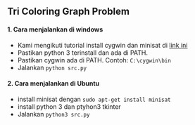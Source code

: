 ## Tri Coloring Graph Problem
#### 1. Cara menjalankan di windows

- Kami mengikuti tutorial install cygwin dan minisat di [link ini](https://web.cecs.pdx.edu/~hook/logicw11/Assignments/MinisatOnWindows.html)
- Pastikan python 3 terinstall dan ada di PATH.
- Pastikan cygwin ada di PATH. Contoh: `C:\cygwin\bin`
- Jalankan `python src.py`

#### 2. Cara menjalankan di Ubuntu

- install minisat dengan `sudo apt-get install minisat`
- install python 3 dan ptyhon3 tkinter
- Jalankan `python3 src.py`
